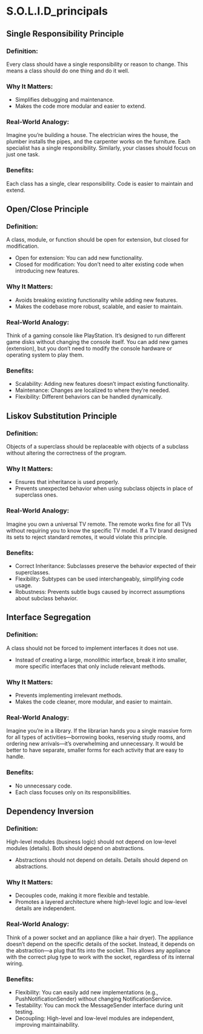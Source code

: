 # S.O.L.I.D_principals

## Single Responsibility Principle
### Definition:
Every class should have a single responsibility or reason to change. This means a class should do one thing and do it well.

### Why It Matters:
- Simplifies debugging and maintenance.
- Makes the code more modular and easier to extend.

### Real-World Analogy:
Imagine you’re building a house. The electrician wires the house, the plumber installs the pipes, and the carpenter works on the furniture. Each specialist has a single responsibility. Similarly, your classes should focus on just one task.

### Benefits:
Each class has a single, clear responsibility.
Code is easier to maintain and extend.

## Open/Close Principle
### Definition:
A class, module, or function should be open for extension, but closed for modification.
- Open for extension: You can add new functionality.
- Closed for modification: You don’t need to alter existing code when introducing new features.

### Why It Matters:
- Avoids breaking existing functionality while adding new features.
- Makes the codebase more robust, scalable, and easier to maintain.

### Real-World Analogy:
Think of a gaming console like PlayStation. It’s designed to run different game disks without changing the console itself. You can add new games (extension), but you don’t need to modify the console hardware or operating system to play them.

### Benefits:
- Scalability: Adding new features doesn’t impact existing functionality.
- Maintenance: Changes are localized to where they’re needed.
- Flexibility: Different behaviors can be handled dynamically.

## Liskov Substitution Principle
### Definition: 
Objects of a superclass should be replaceable with objects of a subclass without altering the correctness of the program.

### Why It Matters:
- Ensures that inheritance is used properly.
- Prevents unexpected behavior when using subclass objects in place of superclass ones.

### Real-World Analogy:
Imagine you own a universal TV remote. The remote works fine for all TVs without requiring you to know the specific TV model. If a TV brand designed its sets to reject standard remotes, it would violate this principle.

### Benefits:
- Correct Inheritance: Subclasses preserve the behavior expected of their superclasses.
- Flexibility: Subtypes can be used interchangeably, simplifying code usage.
- Robustness: Prevents subtle bugs caused by incorrect assumptions about subclass behavior.

## Interface Segregation
### Definition:
A class should not be forced to implement interfaces it does not use.
- Instead of creating a large, monolithic interface, break it into smaller, more specific interfaces that only include relevant methods.

### Why It Matters:
- Prevents implementing irrelevant methods.
- Makes the code cleaner, more modular, and easier to maintain.

### Real-World Analogy:
Imagine you’re in a library. If the librarian hands you a single massive form for all types of activities—borrowing books, reserving study rooms, and ordering new arrivals—it’s overwhelming and unnecessary. It would be better to have separate, smaller forms for each activity that are easy to handle.

### Benefits:
- No unnecessary code.
- Each class focuses only on its responsibilities.

## Dependency Inversion
### Definition:
High-level modules (business logic) should not depend on low-level modules (details). Both should depend on abstractions.
- Abstractions should not depend on details. Details should depend on abstractions.

### Why It Matters:
- Decouples code, making it more flexible and testable.
- Promotes a layered architecture where high-level logic and low-level details are independent.

### Real-World Analogy:
Think of a power socket and an appliance (like a hair dryer). The appliance doesn’t depend on the specific details of the socket. Instead, it depends on the abstraction—a plug that fits into the socket. This allows any appliance with the correct plug type to work with the socket, regardless of its internal wiring.

### Benefits:
- Flexibility: You can easily add new implementations (e.g., PushNotificationSender) without changing NotificationService.
- Testability: You can mock the MessageSender interface during unit testing.
- Decoupling: High-level and low-level modules are independent, improving maintainability.